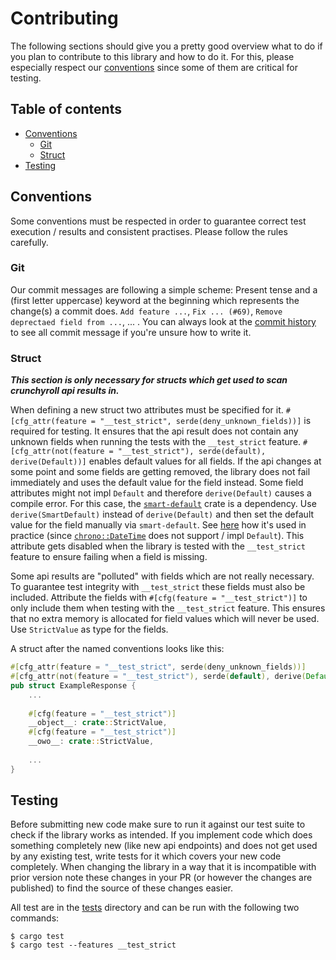 # Contributing

The following sections should give you a pretty good overview what to do if you plan to contribute to this library and how to do it.
For this, please especially respect our [conventions](#conventions) since some of them are critical for testing.

## Table of contents
- [Conventions](#conventions)
  - [Git](#git)
  - [Struct](#struct)
- [Testing](#testing)

## Conventions

Some conventions must be respected in order to guarantee correct test execution / results and consistent practises.
Please follow the rules carefully.

### Git

Our commit messages are following a simple scheme: Present tense and a (first letter uppercase) keyword at the beginning which represents the change(s) a commit does.
`Add feature ...`, `Fix ... (#69)`, `Remove deprectaed field from ...`, ... .
You can always look at the [commit history](https://github.com/crunchy-labs/crunchyroll-rs/commits) to see all commit message if you're unsure how to write it.

### Struct

_**This section is only necessary for structs which get used to scan crunchyroll api results in.**_

When defining a new struct two attributes must be specified for it.
`#[cfg_attr(feature = "__test_strict", serde(deny_unknown_fields))]` is required for testing.
It ensures that the api result does not contain any unknown fields when running the tests with the `__test_strict` feature.
`#[cfg_attr(not(feature = "__test_strict"), serde(default), derive(Default))]` enables default values for all fields.
If the api changes at some point and some fields are getting removed, the library does not fail immediately and uses the default value for the field instead.
Some field attributes might not impl `Default` and therefore `derive(Default)` causes a compile error.
For this case, the [`smart-default`](https://github.com/idanarye/rust-smart-default) crate is a dependency.
Use `derive(SmartDefault)` instead of `derive(Default)` and then set the default value for the field manually via `smart-default`.
See [here](https://github.com/crunchy-labs/crunchyroll-rs/blob/3509cdd6d4d3e92ee98e7ecaea27f36c07c71914/src/crunchyroll.rs#L254) how it's used in practice (since [`chrono::DateTime`](https://github.com/chronotope/chrono) does not support / impl `Default`).
This attribute gets disabled when the library is tested with the `__test_strict` feature to ensure failing when a field is missing.

Some api results are "polluted" with fields which are not really necessary.
To guarantee test integrity with `__test_strict` these fields must also be included.
Attribute the fields with `#[cfg(feature = "__test_strict")]` to only include them when testing with the `__test_strict` feature.
This ensures that no extra memory is allocated for field values which will never be used.
Use `StrictValue` as type for the fields.

A struct after the named conventions looks like this:
```rust
#[cfg_attr(feature = "__test_strict", serde(deny_unknown_fields))]
#[cfg_attr(not(feature = "__test_strict"), serde(default), derive(Default))]
pub struct ExampleResponse {
    ...
    
    #[cfg(feature = "__test_strict")]
    __object__: crate::StrictValue,
    #[cfg(feature = "__test_strict")]
    __owo__: crate::StrictValue,
    
    ...
}
```

## Testing

Before submitting new code make sure to run it against our test suite to check if the library works as intended.
If you implement code which does something completely new (like new api endpoints) and does not get used by any existing test, write tests for it which covers your new code completely.
When changing the library in a way that it is incompatible with prior version note these changes in your PR (or however the changes are published) to find the source of these changes easier.

All test are in the [tests](tests) directory and can be run with the following two commands:
```shell
$ cargo test
$ cargo test --features __test_strict
```
